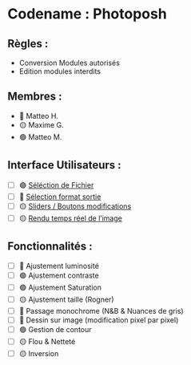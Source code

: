 # Codename : Photoposh

## Règles : 
-	Conversion Modules autorisés
-	Edition modules interdits

## Membres :
- 🔴 Matteo H.
- 🟡 Maxime G.
- 🟢 Matteo M.

## Interface Utilisateurs : 
- [ ] 🟢 [Séléction de Fichier](https://stackoverflow.com/questions/3579568/choosing-a-file-in-python-with-simple-dialog)
- [ ] 🔴 [Sélection format sortie](https://stackoverflow.com/questions/11137120/how-to-convert-an-image-from-one-format-to-another-with-python)
- [ ]	🟡 [Sliders / Boutons modifications](https://kivy.org/#home)
- [ ]	🟡 [Rendu temps réel de l’image](https://stackoverflow.com/questions/45025869/how-to-process-images-in-real-time-and-output-a-real-time-video-of-the-result)

## Fonctionnalités :
-	[ ] 🔴 Ajustement luminosité
-	[ ] 🟢 Ajustement contraste
-	[ ] 🟢 Ajustement Saturation
-	[ ] 🟡 Ajustement taille (Rogner)
-	[ ] 🔴 Passage monochrome (N&B & Nuances de gris)
-	[ ] 🔴 Dessin sur image (modification pixel par pixel)
-	[ ] 🟢 Gestion de contour
-	[ ] 🟡 Flou & Netteté
-	[ ] 🟡 Inversion

